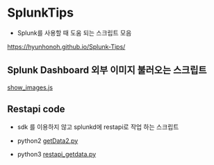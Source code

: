 # SplunkTips
- Splunk를 사용할 때 도움 되는 스크립트 모음

https://hyunhonoh.github.io/Splunk-Tips/


## Splunk Dashboard 외부 이미지 불러오는 스크립트
[show_images.js](https://raw.githubusercontent.com/hyunhonoh/Splunk-Tips/master/show_images.js)


## Restapi code
- sdk 를 이용하지 않고 splunkd에 restapi로 작업 하는 스크립트


- python2
[getData2.py](https://raw.githubusercontent.com/hyunhonoh/Splunk-Tips/master/getData2.py)


- python3
[restapi_getdata.py](https://raw.githubusercontent.com/hyunhonoh/Splunk-Tips/master/restapi_getdata.py)

